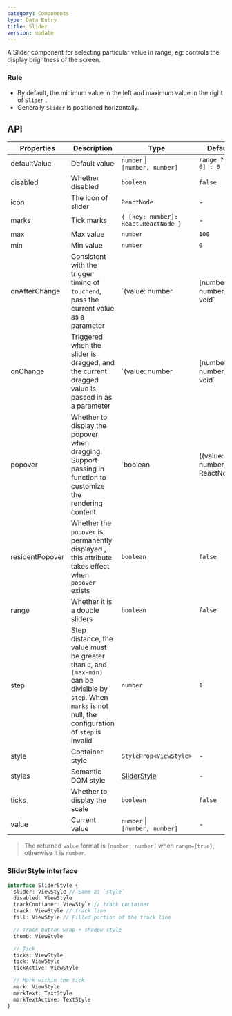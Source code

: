 ```yaml
---
category: Components
type: Data Entry
title: Slider
version: update
---
```


A Slider component for selecting particular value in range, eg: controls the display brightness of the screen.

### Rule
- By default, the minimum value in the left and maximum value in the right of `Slider` .
- Generally `Slider` is positioned horizontally.

## API

| Properties | Description | Type | Default | Version |
| --- | --- | --- | --- | --- |
| defaultValue | Default value | `number` \|<br/> `[number, number]` | `range ? [0, 0] : 0` | |
| disabled | Whether disabled | `boolean` | `false` | |
| icon | The icon of slider | `ReactNode` | - | |
| marks | Tick marks | `{ [key: number]: React.ReactNode }` | - | `5.2.0` |
| max | Max value | `number` | `100` | |
| min | Min value | `number` | `0` | |
| onAfterChange | Consistent with the trigger timing of `touchend`, pass the current value as a parameter | `(value: number | [number, number]) => void` | - | |
| onChange | Triggered when the slider is dragged, and the current dragged value is passed in as a parameter | `(value: number | [number, number]) => void` | - | |
| popover | Whether to display the popover when dragging. Support passing in function to customize the rendering content. | `boolean | ((value: number) => ReactNode)` | `false` | `5.2.0` |
| residentPopover | Whether the `popover` is permanently displayed , this attribute takes effect when `popover` exists | `boolean ` | `false` | `5.2.0` |
| range | Whether it is a double sliders | `boolean` | `false` | `5.2.0` |
| step | Step distance, the value must be greater than `0`, and `(max-min)` can be divisible by `step`. When `marks` is not null, the configuration of `step` is invalid | `number` | `1` | `5.2.0` |
| style  | Container style | `StyleProp<ViewStyle>` | - | |
| styles | Semantic DOM style | [SliderStyle](#sliderstyle-interface) | - | `5.2.0` |
| ticks | Whether to display the scale | `boolean` | `false` | `5.2.0` |
| value | Current value | `number` \|<br/> `[number, number]` | - | |

> The returned `value` format is `[number, number]` when `range={true}`, otherwise it is `number`.

### SliderStyle interface

```typescript
interface SliderStyle {
  slider: ViewStyle // Same as `style`
  disabled: ViewStyle
  trackContianer: ViewStyle // track container
  track: ViewStyle // track line
  fill: ViewStyle // Filled portion of the track line

  // Track button wrap + shadow style
  thumb: ViewStyle

  // Tick
  ticks: ViewStyle
  tick: ViewStyle
  tickActive: ViewStyle

  // Mark within the tick
  mark: ViewStyle
  markText: TextStyle
  markTextActive: TextStyle
}
```